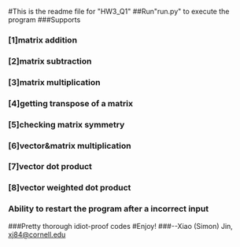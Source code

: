 #This is the readme file for "HW3_Q1"
##Run"run.py" to execute the program
###Supports
###        [1]matrix addition
###        [2]matrix subtraction
###        [3]matrix multiplication
###        [4]getting transpose of a matrix
###        [5]checking matrix symmetry
###        [6]vector&matrix multiplication
###        [7]vector dot product
###        [8]vector weighted dot product
###        Ability to restart the program after a incorrect input
###Pretty thorough idiot-proof codes
#Enjoy!
###--Xiao (Simon) Jin, xj84@cornell.edu